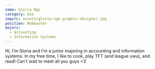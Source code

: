 ```yaml
---
name: Gloria Ngo
category: bio
imgsrc: assets/gloria-ngo-graphic-designer.jpg
position: Webmaster
majors:
  - Accounting
  - Information Systems
---
```

Hi, I'm Gloria and I'm a junior majoring in accounting and information systems. In my free time, I like to cook, play TFT (and league uwu), and read! Can't wait to meet all you guys <3
